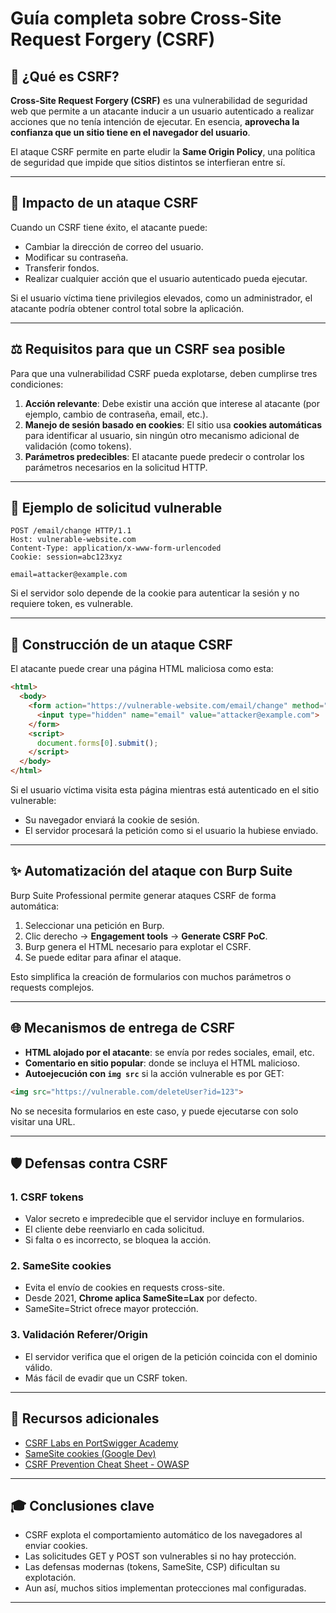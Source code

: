 # Guía completa sobre Cross-Site Request Forgery (CSRF)

## 🔎 ¿Qué es CSRF?

**Cross-Site Request Forgery (CSRF)** es una vulnerabilidad de seguridad web que permite a un atacante inducir a un usuario autenticado a realizar acciones que no tenía intención de ejecutar. En esencia, **aprovecha la confianza que un sitio tiene en el navegador del usuario**.

El ataque CSRF permite en parte eludir la **Same Origin Policy**, una política de seguridad que impide que sitios distintos se interfieran entre sí.

---

## 🚀 Impacto de un ataque CSRF

Cuando un CSRF tiene éxito, el atacante puede:

* Cambiar la dirección de correo del usuario.
* Modificar su contraseña.
* Transferir fondos.
* Realizar cualquier acción que el usuario autenticado pueda ejecutar.

Si el usuario víctima tiene privilegios elevados, como un administrador, el atacante podría obtener control total sobre la aplicación.

---

## ⚖️ Requisitos para que un CSRF sea posible

Para que una vulnerabilidad CSRF pueda explotarse, deben cumplirse tres condiciones:

1. **Acción relevante**: Debe existir una acción que interese al atacante (por ejemplo, cambio de contraseña, email, etc.).
2. **Manejo de sesión basado en cookies**: El sitio usa **cookies automáticas** para identificar al usuario, sin ningún otro mecanismo adicional de validación (como tokens).
3. **Parámetros predecibles**: El atacante puede predecir o controlar los parámetros necesarios en la solicitud HTTP.

---

## 📁 Ejemplo de solicitud vulnerable

```
POST /email/change HTTP/1.1
Host: vulnerable-website.com
Content-Type: application/x-www-form-urlencoded
Cookie: session=abc123xyz

email=attacker@example.com
```

Si el servidor solo depende de la cookie para autenticar la sesión y no requiere token, es vulnerable.

---

## 🔧 Construcción de un ataque CSRF

El atacante puede crear una página HTML maliciosa como esta:

```html
<html>
  <body>
    <form action="https://vulnerable-website.com/email/change" method="POST">
      <input type="hidden" name="email" value="attacker@example.com">
    </form>
    <script>
      document.forms[0].submit();
    </script>
  </body>
</html>
```

Si el usuario víctima visita esta página mientras está autenticado en el sitio vulnerable:

* Su navegador enviará la cookie de sesión.
* El servidor procesará la petición como si el usuario la hubiese enviado.

---

## ✨ Automatización del ataque con Burp Suite

Burp Suite Professional permite generar ataques CSRF de forma automática:

1. Seleccionar una petición en Burp.
2. Clic derecho → **Engagement tools** → **Generate CSRF PoC**.
3. Burp genera el HTML necesario para explotar el CSRF.
4. Se puede editar para afinar el ataque.

Esto simplifica la creación de formularios con muchos parámetros o requests complejos.

---

## 🌐 Mecanismos de entrega de CSRF

* **HTML alojado por el atacante**: se envía por redes sociales, email, etc.
* **Comentario en sitio popular**: donde se incluya el HTML malicioso.
* **Autoejecución con `img src`** si la acción vulnerable es por GET:

```html
<img src="https://vulnerable.com/deleteUser?id=123">
```

No se necesita formularios en este caso, y puede ejecutarse con solo visitar una URL.

---

## 🛡️ Defensas contra CSRF

### 1. CSRF tokens

* Valor secreto e impredecible que el servidor incluye en formularios.
* El cliente debe reenviarlo en cada solicitud.
* Si falta o es incorrecto, se bloquea la acción.

### 2. SameSite cookies

* Evita el envío de cookies en requests cross-site.
* Desde 2021, **Chrome aplica SameSite=Lax** por defecto.
* SameSite=Strict ofrece mayor protección.

### 3. Validación Referer/Origin

* El servidor verifica que el origen de la petición coincida con el dominio válido.
* Más fácil de evadir que un CSRF token.

---

## 🔗 Recursos adicionales

* [CSRF Labs en PortSwigger Academy](https://portswigger.net/web-security/csrf)
* [SameSite cookies (Google Dev)](https://developer.chrome.com/docs/web-platform/samesite-cookies-explained/)
* [CSRF Prevention Cheat Sheet - OWASP](https://cheatsheetseries.owasp.org/cheatsheets/Cross-Site_Request_Forgery_Prevention_Cheat_Sheet.html)

---

## 🎓 Conclusiones clave

* CSRF explota el comportamiento automático de los navegadores al enviar cookies.
* Las solicitudes GET y POST son vulnerables si no hay protección.
* Las defensas modernas (tokens, SameSite, CSP) dificultan su explotación.
* Aun así, muchos sitios implementan protecciones mal configuradas.

---

